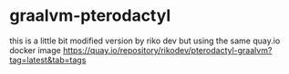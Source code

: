 # graalvm-pterodactyl

this is a little bit modified version by riko dev but using the same quay.io docker image
https://quay.io/repository/rikodev/pterodactyl-graalvm?tag=latest&tab=tags
